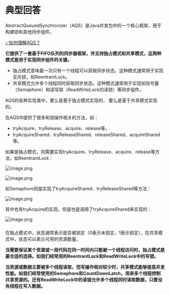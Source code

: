 # 典型回答

AbstractQueuedSynchronizer（AQS）是Java并发包中的一个核心框架，用于构建锁和其他同步组件。

[✅如何理解AQS？](https://www.yuque.com/hollis666/fo22bm/qka9yt?view=doc_embed)

**它提供了一套基于FIFO队列的同步器框架，并支持独占模式和共享模式，这两种模式是用于实现同步组件的关键。**

- 独占模式意味着一次只有一个线程可以获取同步状态。这种模式通常用于实现互斥锁，如ReentrantLock。
- 共享模式允许多个线程同时获取同步状态。这种模式通常用于实现如信号量（Semaphore）和读写锁（ReadWriteLock的读锁）等同步组件。

AQS的各种实现类中，要么是基于独占模式实现的， 要么是基于共享模式实现的。

在AQS中提供了很多和锁操作相关的方法，如：

- tryAcquire、tryRelease、acquire、release等。
- tryAcquireShared、tryReleaseShared、releaseShared、acquireShared等。

如果是独占模式，则需要实现tryAcquire、tryRelease、acquire、release等方法，如ReentrantLock：

![image.png](https://cdn.nlark.com/yuque/0/2024/png/5378072/1706941054967-75daa8c3-92d1-4c20-8438-34bf758b83be.png#averageHue=%23f6f7f8&clientId=ube3f0db6-5afd-4&from=paste&height=424&id=ua003f48a&originHeight=424&originWidth=1375&originalType=binary&ratio=1&rotation=0&showTitle=false&size=71682&status=done&style=none&taskId=uf651803a-8c58-4fbf-96dd-03197b31358&title=&width=1375)

![image.png](https://cdn.nlark.com/yuque/0/2024/png/5378072/1706941064938-8a217efd-4422-4607-a081-a674e79589c7.png#averageHue=%23f5f6f8&clientId=ube3f0db6-5afd-4&from=paste&height=436&id=ua8559f6a&originHeight=436&originWidth=1379&originalType=binary&ratio=1&rotation=0&showTitle=false&size=73046&status=done&style=none&taskId=u444802d3-92f7-4a9d-a76a-36369553066&title=&width=1379)

如Semaphore则是实现了tryAcquireShared、tryReleaseShared等方法：

![image.png](https://cdn.nlark.com/yuque/0/2024/png/5378072/1706941098539-acd4a92e-ae2f-4649-a086-ac0d6fd4eae2.png#averageHue=%23fefefe&clientId=ube3f0db6-5afd-4&from=paste&height=577&id=u114d9d6a&originHeight=577&originWidth=1393&originalType=binary&ratio=1&rotation=0&showTitle=false&size=80904&status=done&style=none&taskId=uc9a15406-80c9-4f37-a722-a80368d44f8&title=&width=1393)

其中也有tryAcquire的实现，但是也是调用了tryAcquireShared来实现的：

![image.png](https://cdn.nlark.com/yuque/0/2024/png/5378072/1706941185066-7229f58a-95ef-421e-9b31-3e3da71e809e.png#averageHue=%23f2e4bb&clientId=ube3f0db6-5afd-4&from=paste&height=666&id=u0830b18f&originHeight=666&originWidth=1377&originalType=binary&ratio=1&rotation=0&showTitle=false&size=118759&status=done&style=none&taskId=u3cf6be3b-e0e4-49e9-84db-97ec987b096&title=&width=1377)

### 
在独占模式中，状态通常表示是否被锁定（0表示未锁定，1表示锁定）。在共享模式中，状态可以表示可用的资源数量。

**当需要保证某个资源或一段代码在同一时间内只能被一个线程访问时，独占模式是最合适的选择。如我们经常用的ReentrantLock和ReadWriteLock中的写锁。**

**当资源或数据主要被多个线程读取，而写操作相对较少时，共享模式能够提高并发性能。如我们经常使用的Semaphore和CountDownLatch，用来多个线程控制共享资源的。还有ReadWriteLock中的读锁允许多个线程同时读取数据，只要没有线程在写入数据。**
